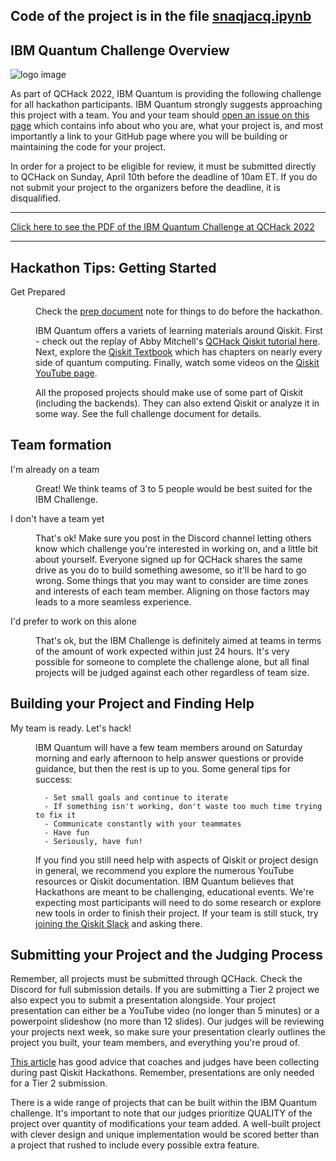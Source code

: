 ## Code of the project is in the file [snaqjacq.ipynb](/sanqjaq.ipynb)

## IBM Quantum Challenge Overview

![logo image](wordmark-02.png)

As part of QCHack 2022, IBM Quantum is providing the following challenge for all hackathon participants. IBM Quantum strongly suggests approaching this project with a team. You and your team should [open an issue on this page](https://github.com/qiskit-community/QCHack-2022/issues/new/choose) which contains info about who you are, what your project is, and most importantly a link to your GitHub page where you will be building or maintaining the code for your project. 

In order for a project to be eligible for review, it must be submitted directly to QCHack on Sunday, April 10th before the deadline of 10am ET. If you do not submit your project to the organizers before the deadline, it is disqualified. 


------

[Click here to see the PDF of the IBM Quantum Challenge at QCHack 2022](https://github.com/qiskit-community/QCHack-2022/blob/master/QCHack%20IBM%20Challenge%202022.pdf)

------

## Hackathon Tips: Getting Started

<dl>
    <dt>Get Prepared</dt>
    
<dd>
    
Check the [prep document](prepdoc.md) note for things to do before the hackathon.
    
        
IBM Quantum offers a variets of learning materials around Qiskit. First - check out the replay of Abby Mitchell's [QCHack Qiskit tutorial here](https://www.twitch.tv/videos/1448227260). Next, explore the [Qiskit Textbook](https://qiskit.org/textbook-beta/) which has chapters on nearly every side of quantum computing. Finally, watch some videos on the [Qiskit YouTube page](https://www.youtube.com/c/qiskit). 

All the proposed projects should make use of some part of Qiskit (including the backends). They can also extend Qiskit or analyze it in some way. See the full challenge document for details.

</dd></dl>

## Team formation

<dl>
    <dt name="participate">I'm already on a team</dt>
    <dd>

 Great! We think teams of 3 to 5 people would be best suited for the IBM Challenge.
        
</dd>
    <dt name="reassign">I don't have a team yet</dt>
    <dd>

That's ok! Make sure you post in the Discord channel letting others know which challenge you're interested in working on, and a little bit about yourself. Everyone signed up for QCHack shares the same drive as you do to build something awesome, so it'll be hard to go wrong. Some things that you may want to consider are time zones and interests of each team member. Aligning on those factors may leads to a more seamless experience.

</dd>
   <dt name="nothing">I'd prefer to work on this alone</dt>
<dd>

That's ok, but the IBM Challenge is definitely aimed at teams in terms of the amount of work expected within just 24 hours. It's very possible for someone to complete the challenge alone, but all final projects will be judged against each other regardless of team size. 

</dd></dl>

## Building your Project and Finding Help

<dl>
  <dt name="ready">My team is ready. Let's hack!</dt>  
  <dd>
      
IBM Quantum will have a few team members around on Saturday morning and early afternoon to help answer questions or provide guidance, but then the rest is up to you. Some general tips for success:
      
      - Set small goals and continue to iterate
      - If something isn't working, don't waste too much time trying to fix it
      - Communicate constantly with your teammates 
      - Have fun
      - Seriously, have fun! 


If you find you still need help with aspects of Qiskit or project design in general, we recommend you explore the numerous YouTube resources or Qiskit documentation. IBM Quantum believes that Hackathons are meant to be challenging, educational events. We're expecting most participants will need to do some research or explore new tools in order to finish their project. If your team is still stuck, try [joining the Qiskit Slack](https://ibm.co/joinqiskitslack) and asking there. 
      
</dd>
    
</dl>

## Submitting your Project and the Judging Process

Remember, all projects must be submitted through QCHack. Check the Discord for full submission details. If you are submitting a Tier 2 project we also expect you to submit a presentation alongside. Your project presentation can either be a YouTube video (no longer than 5 minutes) or a powerpoint slideshow (no more than 12 slides). Our judges will be reviewing your projects next week, so make sure your presentation clearly outlines the project you built, your team members, and everything you're proud of. 

[This article](https://medium.com/qiskit/6-tips-for-an-amazing-qiskit-hackathon-presentation-e6cea20ce3b3) has good advice that coaches and judges have been collecting during past Qiskit Hackathons. Remember, presentations are only needed for a Tier 2 submission.

There is a wide range of projects that can be built within the IBM Quantum challenge. It's important to note that our judges prioritize QUALITY of the project over quantity of modifications your team added. A well-built project with clever design and unique implementation would be scored better than a project that rushed to include every possible extra feature.

